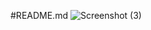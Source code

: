 #README.md
![Screenshot (3)](https://user-images.githubusercontent.com/51214463/64188597-54efc180-ce38-11e9-8fa4-b0eb4da9961e.png)
